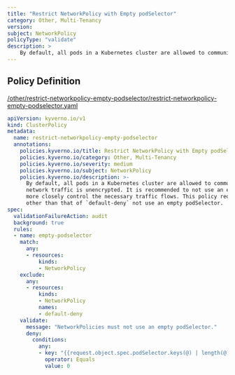 ```yaml
---
title: "Restrict NetworkPolicy with Empty podSelector"
category: Other, Multi-Tenancy
version: 
subject: NetworkPolicy
policyType: "validate"
description: >
    By default, all pods in a Kubernetes cluster are allowed to communicate with each other, and all network traffic is unencrypted. It is recommended to not use an empty podSelector in order to more closely control the necessary traffic flows. This policy requires that all NetworkPolicies other than that of `default-deny` not use an empty podSelector.
---
```


## Policy Definition
<a href="https://github.com/kyverno/policies/raw/main//other/restrict-networkpolicy-empty-podselector/restrict-networkpolicy-empty-podselector.yaml" target="-blank">/other/restrict-networkpolicy-empty-podselector/restrict-networkpolicy-empty-podselector.yaml</a>

```yaml
apiVersion: kyverno.io/v1
kind: ClusterPolicy
metadata:
  name: restrict-networkpolicy-empty-podselector
  annotations:
    policies.kyverno.io/title: Restrict NetworkPolicy with Empty podSelector
    policies.kyverno.io/category: Other, Multi-Tenancy
    policies.kyverno.io/severity: medium
    policies.kyverno.io/subject: NetworkPolicy
    policies.kyverno.io/description: >-
      By default, all pods in a Kubernetes cluster are allowed to communicate with each other, and all
      network traffic is unencrypted. It is recommended to not use an empty podSelector in order to
      more closely control the necessary traffic flows. This policy requires that all NetworkPolicies
      other than that of `default-deny` not use an empty podSelector.
spec:
  validationFailureAction: audit
  background: true
  rules:
  - name: empty-podselector
    match:
      any:
      - resources:
          kinds:
          - NetworkPolicy
    exclude:
      any:
      - resources:
          kinds:
          - NetworkPolicy
          names:
          - default-deny
    validate:
      message: "NetworkPolicies must not use an empty podSelector."
      deny:
        conditions:
          any:
          - key: "{{request.object.spec.podSelector.keys(@) | length(@)}}"
            operator: Equals
            value: 0
```
